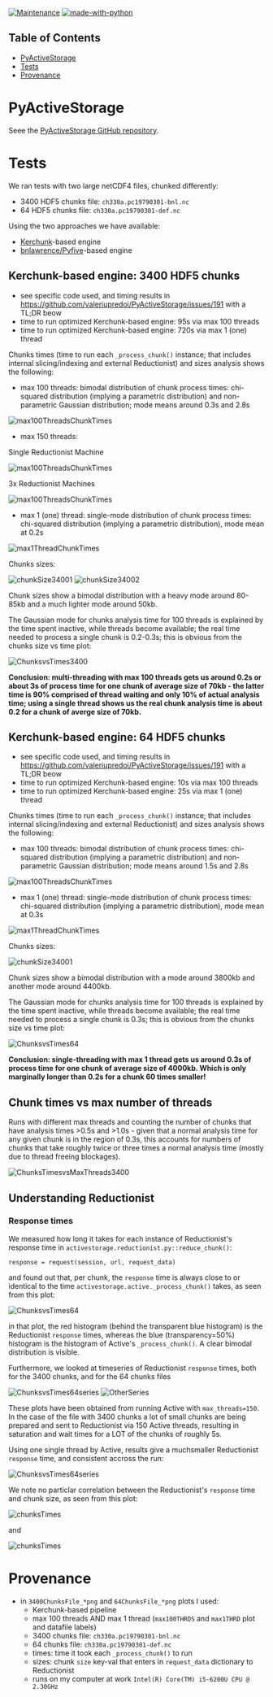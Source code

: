 
[![Maintenance](https://img.shields.io/badge/Maintained%3F-yes-green.svg)](https://GitHub.com/Naereen/StrapDown.js/graphs/commit-activity)
[![made-with-python](https://img.shields.io/badge/Made%20with-Python-1f425f.svg)](https://www.python.org/)

Table of Contents
-----------------
* [PyActiveStorage](#PyActiveStorage)
* [Tests](#Tests)
* [Provenance](#Provenance)

# PyActiveStorage

Seee the [PyActiveStorage GitHub repository](https://github.com/valeriupredoi/PyActiveStorage).

# Tests

We ran tests with two large netCDF4 files, chunked differently:

- 3400 HDF5 chunks file: `ch330a.pc19790301-bnl.nc`
- 64 HDF5 chunks file: `ch330a.pc19790301-def.nc`

Using the two approaches we have available:

- [Kerchunk](https://github.com/fsspec/kerchunk)-based engine
- [bnlawrence/Pyfive](https://github.com/bnlawrence/pyfive/tree/issue60)-based engine

## Kerchunk-based engine: 3400 HDF5 chunks

- see specific code used, and timing results in https://github.com/valeriupredoi/PyActiveStorage/issues/191 with a TL;DR beow
- time to run optimized Kerchunk-based engine: 95s via max 100 threads
- time to run optimized Kerchunk-based engine: 720s via max 1 (one) thread

Chunks times (time to run each `_process_chunk()` instance; that includes internal slicing/indexing and external Reductionist) and sizes analysis shows the following:

- max 100 threads: bimodal distribution of chunk process times: chi-squared distribution (implying a parametric distribution) and non-parametric Gaussian distribution; mode means around 0.3s and 2.8s

![max100ThreadsChunkTimes](https://github.com/valeriupredoi/testing_PyActiveStorage/blob/main/plots/3400ChunksFile-max100THRDS_Chunks_Times_Hist.png)

- max 150 threads:

Single Reductionist Machine

![max100ThreadsChunkTimes](https://github.com/valeriupredoi/testing_PyActiveStorage/blob/main/plots/3400ChunksFile-max150THRDS_Chunks_Times_Hist.png)

3x Reductionist Machines

![max100ThreadsChunkTimes](https://github.com/valeriupredoi/testing_PyActiveStorage/blob/main/plots/3400ChunksFile-max150THRDS-3RED-Machines_Chunks_Times_Hist.png)

- max 1 (one) thread: single-mode distribution of chunk process times: chi-squared distribution (implying a parametric distribution), mode mean at 0.2s

![max1ThreadChunkTimes](https://github.com/valeriupredoi/testing_PyActiveStorage/blob/main/plots/3400ChunksFile-max1THRD_Chunks_Times_Hist.png)

Chunks sizes:

![chunkSize34001](https://github.com/valeriupredoi/testing_PyActiveStorage/blob/main/plots/3400ChunksFile-max100THRDS_Chunks_Sizes_Hist.png)
![chunkSize34002](https://github.com/valeriupredoi/testing_PyActiveStorage/blob/main/plots/3400ChunksFile-max1THRD_Chunks_Sizes_Hist.png)

Chunk sizes show a bimodal distribution with a heavy mode around 80-85kb and a much lighter mode around 50kb.

The Gaussian mode for chunks analysis time for 100 threads is explained by the time spent inactive, while threads become available; the real time needed to process a single chunk is 0.2-0.3s; this is obvious from the chunks size vs time plot:

![ChunksvsTimes3400](https://github.com/valeriupredoi/testing_PyActiveStorage/blob/main/plots/3400ChunksFile-max1THRD_Sizes_vs_Times.png)

**Conclusion: multi-threading with max 100 threads gets us around 0.2s or about 3s of process time for one chunk of average size of 70kb - the latter time is 90% comprised of thread waiting and only 10% of actual analysis time; using a single thread shows us the real chunk analysis time is about 0.2 for a chunk of averge size of 70kb.**

## Kerchunk-based engine: 64 HDF5 chunks

- see specific code used, and timing results in https://github.com/valeriupredoi/PyActiveStorage/issues/191 with a TL;DR beow
- time to run optimized Kerchunk-based engine: 10s via max 100 threads
- time to run optimized Kerchunk-based engine: 25s via max 1 (one) thread 

Chunks times (time to run each `_process_chunk()` instance; that includes internal slicing/indexing and external Reductionist) and sizes analysis shows the following:

- max 100 threads: bimodal distribution of chunk process times: chi-squared distribution (implying a parametric distribution) and non-parametric Gaussian distribution; mode means around 1.5s and 2.8s

![max100ThreadsChunkTimes](https://github.com/valeriupredoi/testing_PyActiveStorage/blob/main/plots/64ChunksFile-max100THRDS_Chunks_Times_Hist.png)

- max 1 (one) thread: single-mode distribution of chunk process times: chi-squared distribution (implying a parametric distribution), mode mean at 0.3s

![max1ThreadChunkTimes](https://github.com/valeriupredoi/testing_PyActiveStorage/blob/main/plots/64ChunksFile-max1THRD_Chunks_Times_Hist.png)

Chunks sizes:

![chunkSize34001](https://github.com/valeriupredoi/testing_PyActiveStorage/blob/main/plots/64ChunksFile-max100THRDS_Chunks_Sizes_Hist.png)

Chunk sizes show a bimodal distribution with a mode around 3800kb and another mode around 4400kb.

The Gaussian mode for chunks analysis time for 100 threads is explained by the time spent inactive, while threads become available; the real time needed to process a single chunk is 0.3s; this is obvious from the chunks size vs time plot:

![ChunksvsTimes64](https://github.com/valeriupredoi/testing_PyActiveStorage/blob/main/plots/64ChunksFile-max1THRD_Sizes_vs_Times_Zoom.png)

**Conclusion: single-threading with max 1 thread gets us around 0.3s of process time for one chunk of average size of 4000kb. Which is only marginally longer than 0.2s for a chunk 60 times smaller!**

## Chunk times vs max number of threads

Runs with different max threads and counting the number of chunks that have analysis times >0.5s and >1.0s - given that a normal analysis time for any given chunk is in the region of 0.3s, this accounts for numbers of chunks that take roughly twice or three times a normal analysis time (mostly due to thread freeing blockages).

![ChunksTimesvsMaxThreads3400](https://github.com/valeriupredoi/testing_PyActiveStorage/blob/main/plots/3400ChunksFile_ChunkTimeMore-1s_vs_NoMaxThreads.png)

## Understanding Reductionist

### Response times

We measured how long it takes for each instance of Reductionist's response time in `activestorage.reductionist.py::reduce_chunk()`:

```
response = request(session, url, request_data)
```

and found out that, per chunk, the `response` time is always close to or identical to the time `activestorage.active._process_chunk()` takes, as seen from this plot:

![ChunksvsTimes64](https://github.com/valeriupredoi/testing_PyActiveStorage/blob/main/plots/3400ChunksFile-max150THRD_Reductionist_Chunks_Times.png)

in that plot, the red histogram (behind the transparent blue histogram) is the Reductionist `response` times, whereas the blue (transparency=50%) histogram is the histogram of Active's `_process_chunk()`. A clear bimodal distribution is visible.

Furthermore, we looked at timeseries of Reductionist `response` times, both for the 3400 chunks, and for the 64 chunks files

![ChunksvsTimes64series](https://github.com/valeriupredoi/testing_PyActiveStorage/blob/main/plots/3400ChunksFile-max150THRD_Reductionist_Times_Timeseries.png)
![OtherSeries](https://github.com/valeriupredoi/testing_PyActiveStorage/blob/main/plots/64ChunksFile-max150THRD_Reductionist_Times_Timeseries.png)

These plots have been obtained from running Active with `max_threads=150`. In the case of the file with 3400 chunks a lot of small chunks are being prepared and sent to Reductionist via 150 Active threads, resulting in saturation and wait times for a LOT of the chunks of roughly 5s.

Using one single thread by Active, results give a muchsmaller Reductionist `response` time, and consistent accross the run:

![ChunksvsTimes64series](https://github.com/valeriupredoi/testing_PyActiveStorage/blob/main/plots/3400ChunksFile-max1THRD_Reductionist_Times_Timeseries.png)

We note no particlar correlation between the Reductionist's `response` time and chunk size, as seen from this plot:

![chunksTimes](https://github.com/valeriupredoi/testing_PyActiveStorage/blob/main/plots/64ChunksFile-max150THRDS_Sizes_vs_ReductionistResponseTimes.png)

and

![chunksTimes](https://github.com/valeriupredoi/testing_PyActiveStorage/blob/main/plots/3400ChunksFile-max1THRD_Sizes_vs_ReductionistResponseTimes.png)

# Provenance

- in `3400ChunksFile_*png` and `64ChunksFile_*png` plots I used:
  - Kerchunk-based pipeline
  - max 100 threads AND max 1 thread (`max100THRDS` and `max1THRD` plot and datafile labels)
  - 3400 chunks file: `ch330a.pc19790301-bnl.nc`
  - 64 chunks file: `ch330a.pc19790301-def.nc`
  - times: time it took each `_process_chunk()` to run
  - sizes: chunk `size` key-val that enters in `request_data` dictionary to Reductionist
  - runs on my computer at work `Intel(R) Core(TM) i5-6200U CPU @ 2.30GHz`

